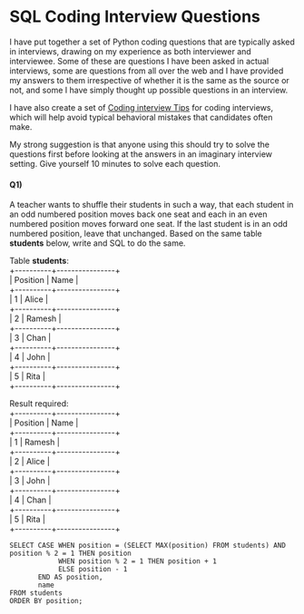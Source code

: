 # SQL Coding Interview Questions

I have put together a set of Python coding questions that are typically asked in interviews, drawing on my experience as both interviewer and interviewee. Some of these are questions I have been asked in actual interviews, some are questions from all over the web and I have provided my answers to them irrespective of whether it is the same as the source or not, and some I have simply thought up possible questions in an interview.

I have also create a set of [Coding interview Tips](https://github.com/arindamsinha12/interview_questions/blob/main/coding_interview_tips.md) for coding interviews, which will help avoid typical behavioral mistakes that candidates often make.

My strong suggestion is that anyone using this should try to solve the questions first before looking at the answers in an imaginary interview setting. Give yourself 10 minutes to solve each question.

#### Q1)

A teacher wants to shuffle their students in such a way, that each student in an odd numbered position moves back one seat and each in an even numbered position moves forward one seat. If the last student is in an odd numbered position, leave that unchanged. Based on the same table **students** below, write and SQL to do the same.

Table **students**:  
+----------+----------------+  
| Position | Name           |  
+----------+----------------+  
|      1   | Alice          |  
+----------+----------------+  
|      2   | Ramesh         |  
+----------+----------------+  
|      3   | Chan           |  
+----------+----------------+  
|      4   | John           |  
+----------+----------------+  
|      5   | Rita           |  
+----------+----------------+

Result required:  
+----------+----------------+  
| Position | Name           |  
+----------+----------------+  
|      1   | Ramesh         |  
+----------+----------------+  
|      2   | Alice          |  
+----------+----------------+  
|      3   | John           |  
+----------+----------------+  
|      4   | Chan           |  
+----------+----------------+  
|      5   | Rita           |  
+----------+----------------+

```
SELECT CASE WHEN position = (SELECT MAX(position) FROM students) AND position % 2 = 1 THEN position
            WHEN position % 2 = 1 THEN position + 1
            ELSE position - 1
       END AS position,
       name
FROM students
ORDER BY position;
```
